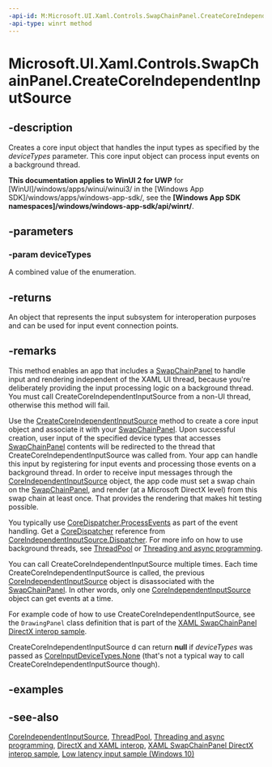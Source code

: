```yaml
---
-api-id: M:Microsoft.UI.Xaml.Controls.SwapChainPanel.CreateCoreIndependentInputSource(Windows.UI.Core.CoreInputDeviceTypes)
-api-type: winrt method
---
```


<!-- Method syntax
public Windows.UI.Core.CoreIndependentInputSource CreateCoreIndependentInputSource(Windows.UI.Core.CoreInputDeviceTypes deviceTypes)
-->

# Microsoft.UI.Xaml.Controls.SwapChainPanel.CreateCoreIndependentInputSource

## -description
Creates a core input object that handles the input types as specified by the *deviceTypes* parameter. This core input object can process input events on a background thread.

**This documentation applies to WinUI 2 for UWP** for [WinUI]/windows/apps/winui/winui3/ in the [Windows App SDK]/windows/apps/windows-app-sdk/, see the **[Windows App SDK namespaces]/windows/windows-app-sdk/api/winrt/**.

## -parameters
### -param deviceTypes
A combined value of the enumeration.

## -returns
An object that represents the input subsystem for interoperation purposes and can be used for input event connection points.

## -remarks
This method enables an app that includes a [SwapChainPanel](swapchainpanel.md) to handle input and rendering independent of the XAML UI thread, because you're deliberately providing the input processing logic on a background thread. You must call CreateCoreIndependentInputSource from a non-UI thread, otherwise this method will fail.

Use the [CreateCoreIndependentInputSource](swapchainbackgroundpanel_createcoreindependentinputsource_467679991.md) method to create a core input object and associate it with your [SwapChainPanel](swapchainpanel.md). Upon successful creation, user input of the specified device types that accesses [SwapChainPanel](swapchainpanel.md) contents will be redirected to the thread that CreateCoreIndependentInputSource was called from. Your app can handle this input by registering for input events and processing those events on a background thread. In order to receive input messages through the [CoreIndependentInputSource](/uwp/api/windows.ui.core.coreindependentinputsource) object, the app code must set a swap chain on the [SwapChainPanel](swapchainpanel.md), and render (at a Microsoft DirectX level) from this swap chain at least once. That provides the rendering that makes hit testing possible.

You typically use [CoreDispatcher.ProcessEvents](/uwp/api/windows.ui.core.coredispatcher.processevents(windows.ui.core.coreprocesseventsoption)) as part of the event handling. Get a [CoreDispatcher](/uwp/api/windows.ui.core.coredispatcher) reference from [CoreIndependentInputSource.Dispatcher](/uwp/api/windows.ui.core.coreindependentinputsource.dispatcher). For more info on how to use background threads, see [ThreadPool](/uwp/api/windows.system.threading.threadpool) or [Threading and async programming](/windows/uwp/threading-async/index).

You can call CreateCoreIndependentInputSource multiple times. Each time CreateCoreIndependentInputSource is called, the previous [CoreIndependentInputSource](/uwp/api/windows.ui.core.coreindependentinputsource) object is disassociated with the [SwapChainPanel](swapchainpanel_swapchainpanel_1221375020.md). In other words, only one [CoreIndependentInputSource](/uwp/api/windows.ui.core.coreindependentinputsource) object can get events at a time.

For example code of how to use CreateCoreIndependentInputSource, see the `DrawingPanel` class definition that is part of the [XAML SwapChainPanel DirectX interop sample](https://github.com/microsoftarchive/msdn-code-gallery-microsoft/tree/master/Official%20Windows%20Platform%20Sample/XAML%20SwapChainPanel%20DirectX%20interop%20sample).

CreateCoreIndependentInputSource d can return **null** if *deviceTypes* was passed as [CoreInputDeviceTypes.None](/uwp/api/windows.ui.core.coreinputdevicetypes) (that's not a typical way to call CreateCoreIndependentInputSource though).


<!--Implementation detail? Or is there a scenario for that usage?-->

## -examples

## -see-also
[CoreIndependentInputSource](/uwp/api/windows.ui.core.coreindependentinputsource), [ThreadPool](/uwp/api/windows.system.threading.threadpool), [Threading and async programming](/windows/uwp/threading-async/index), [DirectX and XAML interop](/previous-versions/windows/apps/hh825871(v=win.10)), [XAML SwapChainPanel DirectX interop sample](https://github.com/microsoftarchive/msdn-code-gallery-microsoft/tree/master/Official%20Windows%20Platform%20Sample/XAML%20SwapChainPanel%20DirectX%20interop%20sample), [Low latency input sample (Windows 10)](https://go.microsoft.com/fwlink/p/?LinkId=620566)
